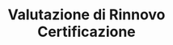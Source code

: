 --- 
layout: CertificationRenewalAssessment 
page_type: learn
page_kind: certificationRenewalAssessment
title: Valutazione di Rinnovo Certificazione
description: Valutazione di Rinnovo Certificazione
--- 